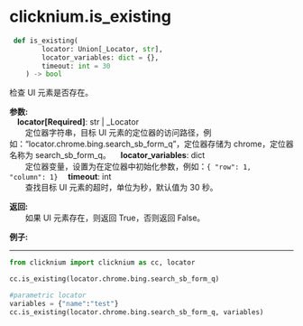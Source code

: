 
# clicknium.is_existing
```python
 def is_existing(
        locator: Union[_Locator, str],
        locator_variables: dict = {},
        timeout: int = 30
    ) -> bool 
 ```

检查 UI 元素是否存在。

**参数:**  
    &emsp;**locator[Required]**: str | _Locator   
        &emsp;&emsp;定位器字符串，目标 UI 元素的定位器的访问路径，例如：“locator.chrome.bing.search_sb_form_q”，定位器存储为 chrome，定位器名称为 search_sb_form_q。
    &emsp;**locator_variables**: dict  
        &emsp;&emsp;定位器变量，设置为在定位器中初始化参数，例如：`{ "row": 1,  "column": 1}`
    &emsp;**timeout**: int  
         &emsp;&emsp;查找目标 UI 元素的超时，单位为秒，默认值为 30 秒。

**返回:**  
     &emsp;如果 UI 元素存在，则返回 True，否则返回 False。

**例子:**
***
```python
from clicknium import clicknium as cc, locator

cc.is_existing(locator.chrome.bing.search_sb_form_q)

#parametric locator
variables = {"name":"test"}
cc.is_existing(locator.chrome.bing.search_sb_form_q, variables)
```